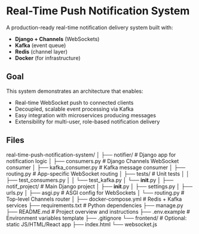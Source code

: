 # Real-Time Push Notification System

A production-ready real-time notification delivery system built with:

- **Django + Channels** (WebSockets)
- **Kafka** (event queue)
- **Redis** (channel layer)
- **Docker** (for infrastructure)

## Goal 
This system demonstrates an architecture that enables:
- Real-time WebSocket push to connected clients
- Decoupled, scalable event processing via Kafka
- Easy integration with microservices producing messages
- Extensibility for multi-user, role-based notification delivery

## Files
real-time-push-notification-system/
│
├── notifier/                   # Django app for notification logic
│   ├── consumers.py            # Django Channels WebSocket consumer
│   ├── kafka_consumer.py       # Kafka message consumer
│   ├── routing.py              # App-specific WebSocket routing
│   ├── tests/                  # Unit tests
│   │   ├── test_consumers.py
│   │   └── test_kafka.py
│   └── __init__.py
│
├── notif_project/             # Main Django project
│   ├── __init__.py
│   ├── settings.py
│   ├── urls.py
│   ├── asgi.py                # ASGI config for WebSockets
│   └── routing.py             # Top-level Channels router
│
├── docker-compose.yml         # Redis + Kafka services
├── requirements.txt           # Python dependencies
├── manage.py
├── README.md                  # Project overview and instructions
├── .env.example               # Environment variables template
├── .gitignore
└── frontend/                  # Optional: static JS/HTML/React app
    ├── index.html
    └── websocket.js
